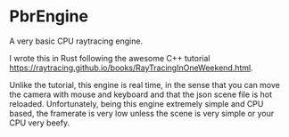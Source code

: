 # PbrEngine

A very basic CPU raytracing engine.

I wrote this in Rust following the awesome C++ tutorial https://raytracing.github.io/books/RayTracingInOneWeekend.html.


Unlike the tutorial, this engine is real time, in the sense that you can move the camera with mouse and keyboard and that the json scene file is hot reloaded.
Unfortunately, being this engine extremely simple and CPU based, the framerate is very low unless the scene is very simple or your CPU very beefy.
